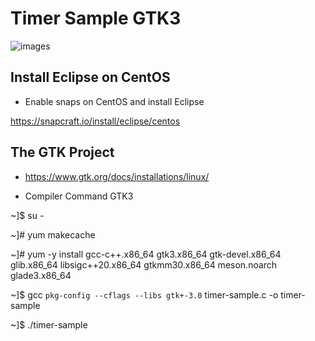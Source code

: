 # Timer Sample GTK3

![images](https://user-images.githubusercontent.com/98597119/219901835-cc6a9f58-4935-483a-9c9c-059783ab1eb8.png)

## Install Eclipse on CentOS

* Enable snaps on CentOS and install Eclipse

https://snapcraft.io/install/eclipse/centos

## The GTK Project 

* https://www.gtk.org/docs/installations/linux/

* Compiler Command GTK3

~]$ su -

~]# yum makecache

~]# yum -y install gcc-c++.x86_64 gtk3.x86_64 gtk-devel.x86_64 glib.x86_64 libsigc++20.x86_64 gtkmm30.x86_64 meson.noarch glade3.x86_64  

~]$ gcc `pkg-config --cflags --libs gtk+-3.0` timer-sample.c -o timer-sample

~]$ ./timer-sample
